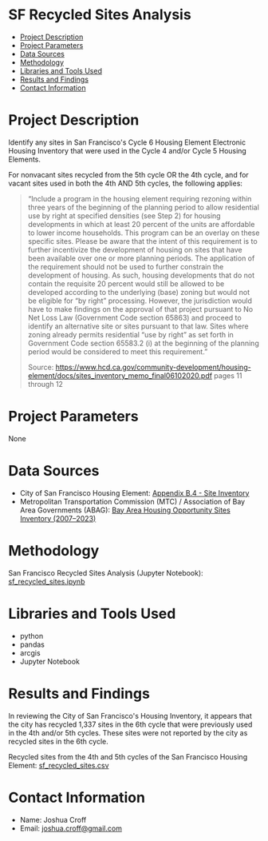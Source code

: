 # SF Recycled Sites Analysis <!-- omit in toc -->

- [Project Description](#project-description)
- [Project Parameters](#project-parameters)
- [Data Sources](#data-sources)
- [Methodology](#methodology)
- [Libraries and Tools Used](#libraries-and-tools-used)
- [Results and Findings](#results-and-findings)
- [Contact Information](#contact-information)

# Project Description

Identify any sites in San Francisco's Cycle 6 Housing Element Electronic Housing Inventory that were used in the Cycle 4 and/or Cycle 5 Housing Elements.

For nonvacant sites recycled from the 5th cycle OR the 4th cycle, and for vacant sites used in both the 4th AND 5th cycles, the following applies:

> “Include a program in the housing element requiring rezoning within three years of the beginning of the planning period to allow residential use by right at specified densities (see Step 2) for housing developments in which at least 20 percent of the units are affordable to lower income households. This program can be an overlay on these specific sites. Please be aware that the intent of this requirement is to further incentivize the development of housing on sites that have been available over one or more planning periods. The application of the requirement should not be used to further constrain the development of housing. As such, housing developments that do not contain the requisite 20 percent would still be allowed to be developed according to the underlying (base) zoning but would not be eligible for “by right” processing. However, the jurisdiction would have to make findings on the approval of that project pursuant to No Net Loss Law (Government Code section 65863) and proceed to identify an alternative site or sites pursuant to that law. Sites where zoning already permits residential “use by right” as set forth in Government Code section 65583.2 (i) at the beginning of the planning period would be considered to meet this requirement.”
>
> Source: https://www.hcd.ca.gov/community-development/housing-element/docs/sites_inventory_memo_final06102020.pdf
> pages 11 through 12

# Project Parameters

None

# Data Sources

- City of San Francisco Housing Element: [Appendix B.4 - Site Inventory](https://sfplanning.org/sites/default/files/documents/housing-for-all/AppendixB4.xlsx)
- Metropolitan Transportation Commission (MTC) / Association of Bay Area Governments (ABAG): [Bay Area Housing Opportunity Sites Inventory (2007–2023)](https://opendata.mtc.ca.gov/datasets/MTC::bay-area-housing-opportunity-sites-inventory-20072023/about)

# Methodology

San Francisco Recycled Sites Analysis (Jupyter Notebook): [sf_recycled_sites.ipynb](sf_recycled_sites.ipynb)

# Libraries and Tools Used

- python
- pandas
- arcgis 
- Jupyter Notebook

# Results and Findings

In reviewing the City of San Francisco's Housing Inventory, it appears that the city has recycled 1,337 sites in the 6th cycle that were previously used in the 4th and/or 5th cycles. These sites were not reported by the city as recycled sites in the 6th cycle. 

Recycled sites from the 4th and 5th cycles of the San Francisco Housing Element: [sf_recycled_sites.csv](Data/sf_recycled_sites.csv)

# Contact Information

- Name: Joshua Croff
- Email: joshua.croff@gmail.com
